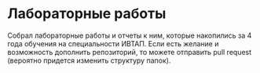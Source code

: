 # Лабораторные работы

Собрал лабораторные работы и отчеты к ним, которые накопились за 4 года обучения на специальности ИВТАП. Если есть желание и возможность дополнить репозиторий, то можете отправить pull request (вероятно придется изменить структуру папок).